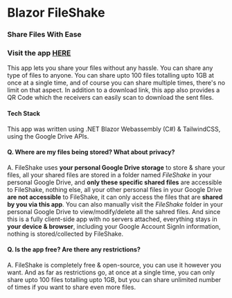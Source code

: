 # Blazor FileShake

### Share Files With Ease

### Visit the app [HERE](https://bfs.subhamk.com)

This app lets you share your files without any hassle. You can share any type of files to anyone. You can share upto 100 files totalling upto 1GB at once at a single time, and of course you can share multiple times, there's no limit on that aspect. In addition to a download link, this app also provides a QR Code which the receivers can easily scan to download the sent files.

#### Tech Stack

This app was written using .NET Blazor Webassembly (C#) & TailwindCSS, using the Google Drive APIs.

#### Q. Where are my files being stored? What about privacy?

A. FileShake uses **your personal Google Drive storage** to store & share your files, all your shared files are stored in a folder named _FileShake_ in your personal Google Drive, and **only these specific shared files** are accessible to FileShake, nothing else, all your other personal files in your Google Drive **are not accessible** to FileShake, it can only access the files that are **shared by you via this app**. You can also manually visit the _FileShake_ folder in your personal Google Drive to view/modify/delete all the sahred files. And since this is a fully client-side app with no servers attached, everything stays in **your device & browser**, including your Google Account SignIn information, nothing is stored/collected by FileShake.

#### Q. Is the app free? Are there any restrictions?

A. FileShake is completely free & open-source, you can use it however you want. And as far as restrictions go, at once at a single time, you can only share upto 100 files totalling upto 1GB, but you can share unlimited number of times if you want to share even more files.
